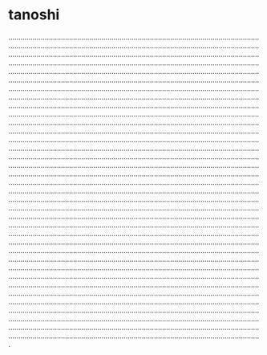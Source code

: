 # tanoshi
.................................................................................................................................................................................................................................................................................................................................................................................................................................................................................................................................................................................................................................................................................................................................................................................................................................................................................................................................................................................................................................................................................................................................................................................................................................................................................................................................................................................................................................................................................................................................................................................................................................................................................................................................................................................................................................................................................................................................................................................................................................................................................................................................................................................................................................................................................................................................................................................................................................................................................................................................................................................................................................................................................................................................................................................................................................................................................................................................................................................................................................................................................................................................................................................................................................................................................................................................................................................................................................................................................................................................................................................................................................................................................................................................................................................................................................................................................................................................................................................................................................................................................................................................................................................................................................................................................................................................................................................................................................................................................................................................................................................................................................................